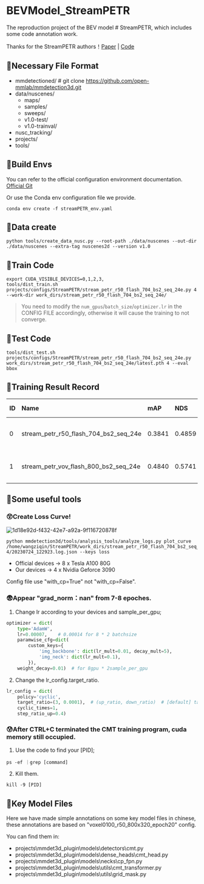 # BEVModel_StreamPETR
The reproduction project of the BEV model # StreamPETR, which includes some code annotation work.

Thanks for the StreamPETR authors！[Paper](https://arxiv.org/abs/2303.11926) | [Code](https://github.com/exiawsh/StreamPETR)

## 🌵Necessary File Format
- mmdetectioned/    # git clone https://github.com/open-mmlab/mmdetection3d.git
- data/nuscenes/
  - maps/
  - samples/
  - sweeps/
  - v1.0-test/
  - v1.0-trainval/
- nusc_tracking/
- projects/
- tools/

## 🌵Build Envs
You can refer to the official configuration environment documentation. [Official Git](https://github.com/exiawsh/StreamPETR)

Or use the Conda env configuration file we provide.
```
conda env create -f streamPETR_env.yaml
```

## 🌵Data create

```
python tools/create_data_nusc.py --root-path ./data/nuscenes --out-dir ./data/nuscenes --extra-tag nuscenes2d --version v1.0
```

## 🌵Train Code

```
export CUDA_VISIBLE_DEVICES=0,1,2,3,
tools/dist_train.sh projects/configs/StreamPETR/stream_petr_r50_flash_704_bs2_seq_24e.py 4 --work-dir work_dirs/stream_petr_r50_flash_704_bs2_seq_24e/
```

> You need to modify the `num_gpus`/`batch_size`/`optimizer.lr` in the CONFIG FILE accordingly, otherwise it will cause the training to not converge.

## 🌵Test Code
```
tools/dist_test.sh projects/configs/StreamPETR/stream_petr_r50_flash_704_bs2_seq_24e.py work_dirs/stream_petr_r50_flash_704_bs2_seq_24e/latest.pth 4 --eval bbox
```

## 🌵Training Result Record

ID | Name | mAP | NDS | mATE | mASE | mAOE | mAVE | mAAE | Per-class results | Epochs | Data | Learning rate | Batch_size | GPUs | Train_time | Eval_time | Log_file
:----------- | :----------- | :----------- | :----------- | :----------- | :----------- | :----------- | :----------- | :----------- | :----------- | :----------- | :----------- | :----------- | :----------- | :----------- | :----------- | :----------- | :-----------
0 | stream_petr_r50_flash_704_bs2_seq_24e | 0.3841 | 0.4859 | 0.6772 | 0.2732 | 0.6244 | 0.2834 | 0.2030 |  ![670fe60d-e182-4dc6-bfa8-872add5b4452](https://github.com/PrymceQ/BEVModel_StreamPETR/assets/109404970/265940ad-8066-4fe8-b803-766897c7d5c7) | 24 | All | optimizer.lr=4e-4 | 16, sample per gpu=4 | 4 x Nvidia Geforce 3090 | 9hours | 113.5s | work_dirs/stream_petr_r50_flash_704_bs2_seq_24e_20230725_bs16_lr4/
1 | stream_petr_vov_flash_800_bs2_seq_24e | 0.4840 | 0.5741 | 0.6153 | 0.2592 | 0.3510 | 0.2567 | 0.1971 | ![15a7dc32-d873-4481-b160-ace9bffd44d3](https://github.com/PrymceQ/BEVModel_StreamPETR/assets/109404970/1a4975e0-955f-4a87-951d-b124ff35a5a4) | 24 | All | optimizer.lr=4e-4 | 16, sample per gpu=4 | 4 x Nvidia Geforce 3090 | 13hours | 104.9s | work_dirs/stream_petr_vov_flash_800_bs2_seq_24e_20230726/

## 🌵Some useful tools
### 😲Create Loss Curve!
![1d18e92d-f432-42e7-a92a-9f116720878f](https://github.com/PrymceQ/BEVModel_StreamPETR/assets/109404970/30212697-82a7-43cf-8ac8-bf76764dcd39)

```
python mmdetection3d/tools/analysis_tools/analyze_logs.py plot_curve /home/wangziqin/StreamPETR/work_dirs/stream_petr_r50_flash_704_bs2_seq_24e_20230724_4e-4/20230724_122923.log.json --keys loss
```

- Official devices -> 8 x Tesla A100 80G
- Our devices -> 4 x Nvidia Geforce 3090

Config file use "with_cp=True" not "with_cp=False".

### 😨Appear "grad_norm：nan" from 7-8 epoches.

1. Change lr according to your devices and sample_per_gpu;
```python
optimizer = dict(
    type='AdamW',
    lr=0.00007,    # 0.00014 for 8 * 2 batchsize
    paramwise_cfg=dict(
        custom_keys={
            'img_backbone': dict(lr_mult=0.01, decay_mult=5),
            'img_neck': dict(lr_mult=0.1),
        }),
    weight_decay=0.01)  # for 8gpu * 2sample_per_gpu
```
2. Change the lr_config.target_ratio.
```python
lr_config = dict(
    policy='cyclic',
    target_ratio=(3, 0.0001),  # (up_ratio, down_ratio)  # [default] target_ratio=(6, 0.0001) # change the up_ratio=6 to 3
    cyclic_times=1,
    step_ratio_up=0.4)
```

### 😰After CTRL+C terminated the CMT training program, cuda memory still occupied.

1. Use the code to find your [PID];
```
ps -ef ｜grep [command]
```
2. Kill them.
```
kill -9 [PID]
```

## 🌵Key Model Files

Here we have made simple annotations on some key model files in chinese, these annotations are based on "voxel0100_r50_800x320_epoch20" config. 

You can find them in:
- projects\mmdet3d_plugin\models\detectors\cmt.py
- projects\mmdet3d_plugin\models\dense_heads\cmt_head.py
- projects\mmdet3d_plugin\models\necks\cp_fpn.py
- projects\mmdet3d_plugin\models\utils\cmt_transformer.py
- projects\mmdet3d_plugin\models\utils\grid_mask.py

